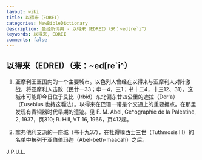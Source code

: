 ```yaml
---
layout: wiki
title: 以得来（EDREI）
categories: NewBibleDictionary
description: 圣经新词典 - 以得来（EDREI）（来：~ed[re`i^）
keywords: 以得来, EDREI
comments: false
---
```


## 以得来（EDREI）（来：~ed[re`i^）

1. 亚摩利王噩国内的一个主要城市。以色列人曾经在以得来与亚摩利人对阵激战，将亚摩利人击败（民廿一33；申一4，三1；书十二4，十三12、31）。这城市可能即今日位于艾比（Irbid）东北偏东廿四公里的迪拉（Der'a）（Eusebius 也持这看法）。以得来在巴珊一带是个交通上的重要据点。在那里发现有青铜器时代早期的遗迹。见 F. M. Abel, Ge*ographie de la Palestine, 2, 1937，页310; R. Hill, VT 16, 1966，页412起。

2. 拿弗他利支派的一座城（书十九37），在杜得模西士三世（Tuthmosis III）的名单中被列于亚伯伯玛迦（Abel-beth-maacah）之后。

J.P.U.L.








